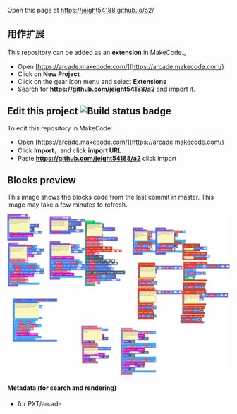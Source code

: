  


Open this page at https://jeight54188.github.io/a2/

## 用作扩展

This repository can be added as an **extension** in MakeCode.。

* Open [https://arcade.makecode.com/](https://arcade.makecode.com/)
* Click on **New Project**
* Click on the gear icon menu and select **Extensions**
* Search for **https://github.com/jeight54188/a2** and import it.

## Edit this project ![Build status badge](https://github.com/jeight54188/a2/workflows/MakeCode/badge.svg)

To edit this repository in MakeCode:

* Open [https://arcade.makecode.com/](https://arcade.makecode.com/)
* Click **Import**，and click **import URL**
* Paste **https://github.com/jeight54188/a2** click import

## Blocks preview

This image shows the blocks code from the last commit in master.
This image may take a few minutes to refresh.

![A rendered view of the blocks](https://github.com/jeight54188/a2/raw/master/.github/makecode/blocks.png)

#### Metadata (for search and rendering)

* for PXT/arcade
<script src="https://makecode.com/gh-pages-embed.js"></script><script>makeCodeRender("{{ site.makecode.home_url }}", "{{ site.github.owner_name }}/{{ site.github.repository_name }}");</script>
